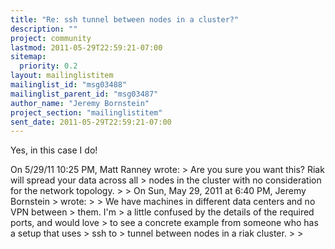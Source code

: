 ```yaml
---
title: "Re: ssh tunnel between nodes in a cluster?"
description: ""
project: community
lastmod: 2011-05-29T22:59:21-07:00
sitemap:
  priority: 0.2
layout: mailinglistitem
mailinglist_id: "msg03488"
mailinglist_parent_id: "msg03487"
author_name: "Jeremy Bornstein"
project_section: "mailinglistitem"
sent_date: 2011-05-29T22:59:21-07:00
---
```



 Yes, in this case I do!


On 5/29/11 10:25 PM, Matt Ranney wrote:
&gt; Are you sure you want this? Riak will spread your data across all
&gt; nodes in the cluster with no consideration for the network topology.
&gt;
&gt; On Sun, May 29, 2011 at 6:40 PM, Jeremy Bornstein  &gt; wrote:
&gt;
&gt; We have machines in different data centers and no VPN between
&gt; them. I'm
&gt; a little confused by the details of the required ports, and would love
&gt; to see a concrete example from someone who has a setup that uses
&gt; ssh to
&gt; tunnel between nodes in a riak cluster.
&gt;
&gt;
